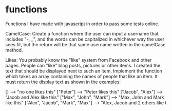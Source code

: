# functions
Functions  I have made with javascript in order to pass some tests online.

CamelCase: Create a function where the user can input a username that includes "-, _", and the words can be capitalized in whichever way the user sees fit,
but the return will be that same username written in the camelCase method.

Likes: You probably know the "like" system from Facebook and other pages. People can "like" blog posts, pictures or other items. I created the text 
that should be displayed next to such an item. Implement the function which takes an array containing the names of people that like an item. 
It must return the display text as shown in the examples:

[]                                -->  "no one likes this"
["Peter"]                         -->  "Peter likes this"
["Jacob", "Alex"]                 -->  "Jacob and Alex like this"
["Max", "John", "Mark"]           -->  "Max, John and Mark like this"
["Alex", "Jacob", "Mark", "Max"]  -->  "Alex, Jacob and 2 others like t
